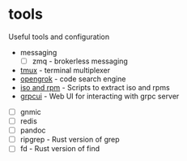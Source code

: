 # tools

Useful tools and configuration

- messaging
  - [ ] zmq - brokerless messaging 
- [tmux](tmux.md) - terminal multiplexer 
- [opengrok](opengrok.md) - code search engine
- [iso and rpm](iso_rpm.md) - Scripts to extract iso and rpms
- [grpcui](grpcui.md) - Web UI for interacting with grpc server
- [ ] gnmic
- [ ] redis
- [ ] pandoc
- [ ] ripgrep - Rust version of grep
- [ ] fd - Rust version of find
